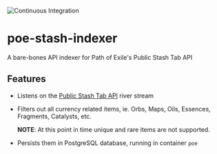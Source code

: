 ![Continuous Integration](https://github.com/maximumstock/poe-stash-indexer/workflows/Continuous%20Integration/badge.svg)

# poe-stash-indexer

A bare-bones API indexer for Path of Exile's Public Stash Tab API

## Features

- Listens on the [Public Stash Tab API](https://www.pathofexile.com/api/public-stash-tabs) river stream
- Filters out all currency related items, ie. Orbs, Maps, Oils, Essences, Fragments, Catalysts, etc. 
  
  **NOTE**: At this point in time unique and rare items are not supported.
- Persists them in PostgreSQL database, running in container `poe`

